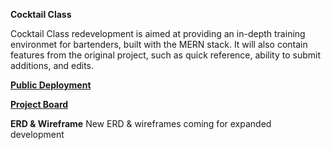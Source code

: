 **Cocktail Class**

Cocktail Class redevelopment is aimed at providing an in-depth training environmet for bartenders, built with the MERN stack. It will also contain features from the original project, such as quick reference, ability to submit additions, and edits.

[**Public Deployment**](#)

[**Project Board**](#)

**ERD & Wireframe**
New ERD & wireframes coming for expanded development
